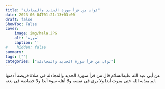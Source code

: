 ```yaml
---
title: "ثواب من قرأ سورة الحديد والمجادلة"
date: 2023-06-04T01:21:13+03:00
draft: false
ShowToc: False
cover:
    image: img/hala.JPG
    alt: 'صورة'
    caption: ''
#    hidden: false
summary: 
tags: [""]
categories: ["ثواب من قرأ سورة الحديد والمجادلة"]
---
```

عن أبي عبد الله عليه‌السلام قال
من قرأ سورة الحديد والمجادلة في صلاة فريضة أدمنها لم يعذبه الله حتى
يموت أبدا ولا يرى في نفسه ولا أهله سوء أبدا ولا خصاصة في بدنه.

